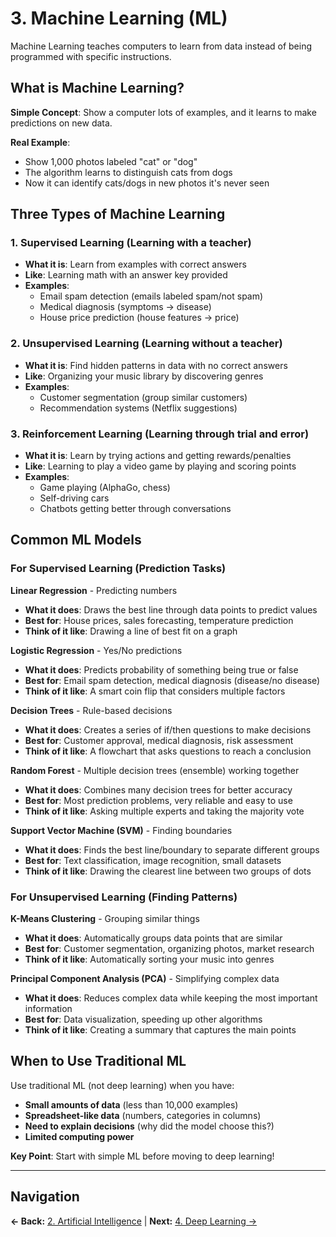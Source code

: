# 3. Machine Learning (ML)

Machine Learning teaches computers to learn from data instead of being programmed with specific instructions.

## What is Machine Learning?

**Simple Concept**: Show a computer lots of examples, and it learns to make predictions on new data.

**Real Example**:

- Show 1,000 photos labeled "cat" or "dog"
- The algorithm learns to distinguish cats from dogs
- Now it can identify cats/dogs in new photos it's never seen

## Three Types of Machine Learning

### **1. Supervised Learning** (Learning with a teacher)

- **What it is**: Learn from examples with correct answers
- **Like**: Learning math with an answer key provided
- **Examples**:
  - Email spam detection (emails labeled spam/not spam)
  - Medical diagnosis (symptoms → disease)
  - House price prediction (house features → price)

### **2. Unsupervised Learning** (Learning without a teacher)

- **What it is**: Find hidden patterns in data with no correct answers
- **Like**: Organizing your music library by discovering genres
- **Examples**:
  - Customer segmentation (group similar customers)
  - Recommendation systems (Netflix suggestions)

### **3. Reinforcement Learning** (Learning through trial and error)

- **What it is**: Learn by trying actions and getting rewards/penalties
- **Like**: Learning to play a video game by playing and scoring points
- **Examples**:
  - Game playing (AlphaGo, chess)
  - Self-driving cars
  - Chatbots getting better through conversations

## Common ML Models

### **For Supervised Learning (Prediction Tasks)**

**Linear Regression** - Predicting numbers

- **What it does**: Draws the best line through data points to predict values
- **Best for**: House prices, sales forecasting, temperature prediction
- **Think of it like**: Drawing a line of best fit on a graph

**Logistic Regression** - Yes/No predictions

- **What it does**: Predicts probability of something being true or false
- **Best for**: Email spam detection, medical diagnosis (disease/no disease)
- **Think of it like**: A smart coin flip that considers multiple factors

**Decision Trees** - Rule-based decisions

- **What it does**: Creates a series of if/then questions to make decisions
- **Best for**: Customer approval, medical diagnosis, risk assessment
- **Think of it like**: A flowchart that asks questions to reach a conclusion

**Random Forest** - Multiple decision trees (ensemble) working together

- **What it does**: Combines many decision trees for better accuracy
- **Best for**: Most prediction problems, very reliable and easy to use
- **Think of it like**: Asking multiple experts and taking the majority vote

**Support Vector Machine (SVM)** - Finding boundaries

- **What it does**: Finds the best line/boundary to separate different groups
- **Best for**: Text classification, image recognition, small datasets
- **Think of it like**: Drawing the clearest line between two groups of dots

### **For Unsupervised Learning (Finding Patterns)**

**K-Means Clustering** - Grouping similar things

- **What it does**: Automatically groups data points that are similar
- **Best for**: Customer segmentation, organizing photos, market research
- **Think of it like**: Automatically sorting your music into genres

**Principal Component Analysis (PCA)** - Simplifying complex data

- **What it does**: Reduces complex data while keeping the most important information
- **Best for**: Data visualization, speeding up other algorithms
- **Think of it like**: Creating a summary that captures the main points

## When to Use Traditional ML

Use traditional ML (not deep learning) when you have:

- **Small amounts of data** (less than 10,000 examples)
- **Spreadsheet-like data** (numbers, categories in columns)
- **Need to explain decisions** (why did the model choose this?)
- **Limited computing power**

**Key Point**: Start with simple ML before moving to deep learning!

---

## Navigation

**← Back:** [2. Artificial Intelligence](02_Artificial_Intelligence.md) | **Next:** [4. Deep Learning →](04_Deep_Learning.md)

